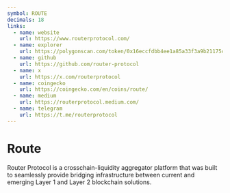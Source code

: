 ```yaml
---
symbol: ROUTE
decimals: 18
links:
  - name: website
    url: https://www.routerprotocol.com/
  - name: explorer
    url: https://polygonscan.com/token/0x16eccfdbb4ee1a85a33f3a9b21175cd7ae753db4
  - name: github
    url: https://github.com/router-protocol
  - name: x
    url: https://x.com/routerprotocol
  - name: coingecko
    url: https://coingecko.com/en/coins/route/
  - name: medium
    url: https://routerprotocol.medium.com/
  - name: telegram
    url: https://t.me/routerprotocol
---
```


# Route

Router Protocol is a crosschain-liquidity aggregator platform that was built to seamlessly provide bridging infrastructure between current and emerging Layer 1 and Layer 2 blockchain solutions.
